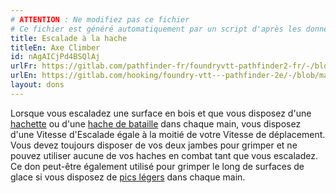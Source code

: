 ```yaml
---
# ATTENTION : Ne modifiez pas ce fichier
# Ce fichier est généré automatiquement par un script d'après les données du module Foundry VTT officiel et de sa traduction
title: Escalade à la hache
titleEn: Axe Climber
id: nAgAICjPd4BSQlAj
urlFr: https://gitlab.com/pathfinder-fr/foundryvtt-pathfinder2-fr/-/blob/master/data/feats/nAgAICjPd4BSQlAj.htm
urlEn: https://gitlab.com/hooking/foundry-vtt---pathfinder-2e/-/blob/master/packs/data/feats.db/axe-climber.json
layout: dons
---
```

Lorsque vous escaladez une surface en bois et que vous disposez d'une [hachette](../équipements/hachette.html) ou d'une [hache de bataille](../équipements/hache-d-armes.html) dans chaque main, vous disposez d'une Vitesse d'Escalade égale à la moitié de votre Vitesse de déplacement. Vous devez toujours disposer de vos deux jambes pour grimper et ne pouvez utiliser aucune de vos haches en combat tant que vous escaladez. Ce don peut-être également utilisé pour grimper le long de surfaces de glace si vous disposez de [pics légers](../équipements/pic-de-guerre-léger.html) dans chaque main.
